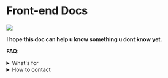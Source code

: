 # Front-end Docs

![](https://tva1.sinaimg.cn/large/00831rSTgy1gcseqxx1gkj30u00u7qj2.jpg)

__I hope this doc can help u know something u dont know yet.__

__FAQ__:

<details>

<summary>What's for</summary>

通过技术沉淀，提升技术基础的扎实程度，拓宽对技术视野

</details>

<details>

<summary>How to contact</summary>

Blog: <a href="http://www.godrry.com" >CLICK HERE</a>

Email: zuitianlai@vip.qq.com 

</details>


